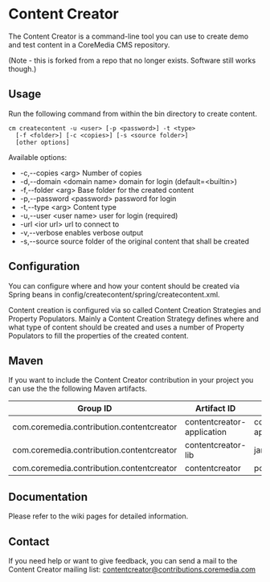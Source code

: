 Content Creator
===============

The Content Creator is a command-line tool you can use to create demo and test content in a CoreMedia CMS repository.

(Note - this is forked from a repo that no longer exists. Software still works though.)


Usage
-----

Run the following command from within the bin directory to create content.

    cm createcontent -u <user> [-p <password>] -t <type>
      [-f <folder>] [-c <copies>] [-s <source folder>]
      [other options]

Available options:
*    -c,--copies \<arg\> 	Number of copies
*    -d,--domain \<domain name\> 	domain for login (default=\<builtin\>)
*    -f,--folder \<arg\> 	Base folder for the created content
*    -p,--password \<password\> 	password for login
*    -t,--type \<arg\> 	Content type
*    -u,--user \<user name\> 	user for login (required)
*    -url \<ior url\> 	url to connect to
*    -v,--verbose 	enables verbose output
*    -s,--source 	source folder of the original content that shall be created


Configuration
-------------

You can configure where and how your content should be created via Spring beans in
    config/createcontent/spring/createcontent.xml.

Content creation is configured via so called Content Creation Strategies and Property Populators.
Mainly a Content Creation Strategy defines where and what type of content should be created and uses a number of
Property Populators to fill the properties of the created content.


Maven
-----

If you want to include the Content Creator contribution in your project you can use the the following Maven artifacts.

<table>
  <thead>
    <tr>
      <th>Group ID</th>
      <th>Artifact ID</th>
      <th>Type</th>
    </tr>
  </thead>
  <tbody>
    <tr>
      <td>com.coremedia.contribution.contentcreator</td>
      <td>contentcreator-application</td>
      <td>coremedia-application</td>
    </tr>
    <tr>
      <td>com.coremedia.contribution.contentcreator</td>
      <td>contentcreator-lib</td>
      <td>jar</td>
    </tr>
    <tr>
      <td>com.coremedia.contribution.contentcreator</td>
      <td>contentcreator</td>
      <td>pom</td>
    </tr>
  </tbody>
</table>


Documentation
-------------

Please refer to the wiki pages for detailed information.


Contact
-------

If you need help or want to give feedback, you can send a mail to the Content Creator mailing list:
contentcreator@contributions.coremedia.com
